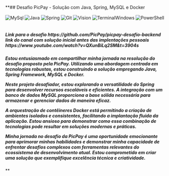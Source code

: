 **## Desafio PicPay - Solução com Java, Spring, MySQL e Docker
<div style="sisplay: inline_block">
    <img align="center" alt="MySql" src="https://img.shields.io/badge/MySQL-005C84?style=for-the-badge&logo=mysql&logoColor=white" />
    <img align="center" alt="Java" src="https://img.shields.io/badge/Java-ED8B00?style=for-the-badge&logo=openjdk&logoColor=white" />
    <img align="center" alt="Spring" src="https://img.shields.io/badge/Spring-6DB33F?style=for-the-badge&logo=spring&logoColor=white" />
    <img align="center" alt="Git" src="https://img.shields.io/badge/GIT-E44C30?style=for-the-badge&logo=git&logoColor=white" />
    <img align="center" alt="Vision" src="https://img.shields.io/badge/Microsoft_Visio-3955A3?style=for-the-badgee&logo=microsoft-visio&logoColor=white" />
    <img align="center" alt="TerminalWindows" src="https://img.shields.io/badge/windows%20terminal-4D4D4D?style=for-the-badge&logo=windows%20terminal&logoColor=white" />
    <img align="center" alt="PowerShell" src="https://img.shields.io/badge/Powershell-2CA5E0?style=for-the-badge&logo=powershell&logoColor=white" />
</div><br/>

<h5>
    Link para o desafio
    https://github.com/PicPay/picpay-desafio-backend<br/>
    link do canal com solução inicial antes das implentações pessoais
    https://www.youtube.com/watch?v=QXunBiLq2SM&t=3904s
</h5>

<h5>
Estou entusiasmado em compartilhar minha jornada na resolução do desafio proposto pela PicPay. Utilizando uma abordagem centrada em tecnologias robustas, estou construindo a solução empregando Java, Spring Framework, MySQL e Docker.

Neste projeto desafiador, estou explorando a versatilidade do Spring para desenvolver recursos escaláveis e eficientes. A integração com um banco de dados MySQL proporciona a base sólida necessária para armazenar e gerenciar dados de maneira eficaz.

A orquestração de contêineres Docker está permitindo a criação de ambientes isolados e consistentes, facilitando a implantação fluida da aplicação. Estou ansioso para demonstrar como essa combinação de tecnologias pode resultar em soluções modernas e práticas.

Minha jornada no desafio da PicPay é uma oportunidade emocionante para aprimorar minhas habilidades e demonstrar minha capacidade de enfrentar desafios complexos com ferramentas relevantes do ecossistema de desenvolvimento atual. Estou comprometido em criar uma solução que exemplifique excelência técnica e criatividade.
</h5>
**

